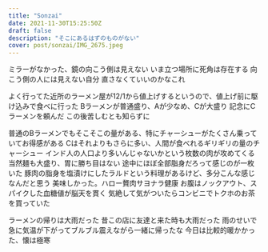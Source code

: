 ```yaml
---
title: "Sonzai"
date: 2021-11-30T15:25:50Z
draft: false
description: "そこにあるはずのものがない"
cover: post/sonzai/IMG_2675.jpeg
---
```


ミラーがなかった、鏡の向こう側は見えない
いま立つ場所に死角は存在する
向こう側の人には見えない自分
直さなくていいのかなこれ

よく行ってた近所のラーメン屋が12/1から値上げするというので、値上げ前に駆け込みで食べに行った
Bラーメンが普通盛り、Aが少なめ、Cが大盛り
記念にCラーメンを頼んだ
この後苦しむとも知らずに

普通のBラーメンでもそこそこの量がある、特にチャーシューがたくさん乗っていてお得感がある
Cはそれよりもさらに多い、人間が食べれるギリギリの量のチャーシュー
インド人の人口より多いんじゃないかという枚数の肉が攻めてくる
当然麺も大盛り、胃に勝ち目はない
途中にほぼ全部脂身だろって感じのが一枚いた
豚肉の脂身を塩漬けにしたラルドという料理があるけど、多分こんな感じなんだと思う
美味しかった。ハロー贅肉サヨナラ健康
お腹はノックアウト、スパイクした血糖値が脳天を貫く
気絶して気がついたらコンビニでトクホのお茶を買っていた

ラーメンの帰りは大雨だった
昔この店に友達と来た時も大雨だった
雨のせいで急に気温が下がってブルブル震えながら一緒に帰ったな
今日は比較的暖かかった、懐は極寒
